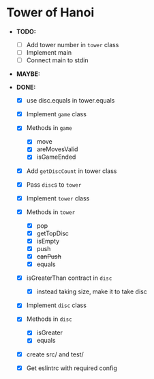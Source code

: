 # Tower of Hanoi

- **TODO:**

  - [ ] Add tower number in `tower` class
  - [ ] Implement main
  - [ ] Connect main to stdin

- **MAYBE:**


- **DONE:**
  - [x] use disc.equals in tower.equals
  - [x] Implement `game` class
  - [x] Methods in `game`
    - [x] move
    - [x] areMovesValid
    - [x] isGameEnded
  - [x] Add `getDiscCount` in tower class
  - [x] Pass `disc`s to `tower`
  - [x] Implement `tower` class
  - [x] Methods in `tower`
    - [x] pop
    - [x] getTopDisc
    - [x] isEmpty
    - [x] push
    - [x] ~~canPush~~
    - [x] equals
  - [x] isGreaterThan contract in `disc`
    - [x] instead taking size, make it to take disc
  - [x] Implement `disc` class
  - [x] Methods in `disc`
    - [x] isGreater
    - [x] equals
  - [x] create src/ and test/
  - [x] Get eslintrc with required config

